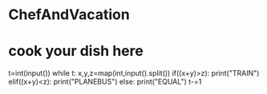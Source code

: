 # ChefAndVacation
# cook your dish here
t=int(input())
while t:
    x,y,z=map(int,input().split())
    if((x+y)>z):
        print("TRAIN")
    elif((x+y)<z):
        print("PLANEBUS")
    else:
        print("EQUAL")
    t-=1
